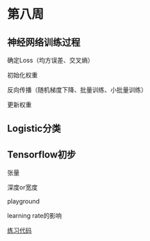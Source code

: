# 第八周
## 神经网络训练过程
确定Loss（均方误差、交叉熵）

初始化权重

反向传播（随机梯度下降、批量训练、小批量训练）

更新权重

## Logistic分类

## Tensorflow初步
张量

深度or宽度

playground

learning rate的影响

[练习代码](https://github.com/angriff24/BDMI-trainningcodes/blob/master/Day08/08.ipynb)

